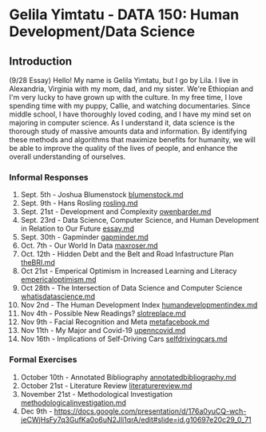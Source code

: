 # Gelila Yimtatu - DATA 150: Human Development/Data Science

## Introduction
(9/28 Essay)
 Hello! My name is Gelila Yimtatu, but I go by Lila. I live in Alexandria, Virginia with my mom, dad, and my sister. We're Ethiopian and I'm very lucky to have grown up with the culture. In my free time, I love spending time with my puppy, Callie, and watching documentaries. Since middle school, I have thoroughly loved coding, and I have my mind set on majoring in computer science.   As I understand it, data science is the thorough study of massive amounts data and information. By identifying these methods and algorithms that maximize benefits for humanity, we will be able to improve the quality of the lives of people, and enhance the overall understanding of ourselves.  
### Informal Responses

1. Sept. 5th - Joshua Blumenstock [blumenstock.md](blumenstock.md)
2. Sept. 9th - Hans Rosling [rosling.md](rosling.md)
4. Sept. 21st - Development and Complexity [owenbarder.md](owenbarder.md)
5. Sept. 23rd - Data Science, Computer Science, and Human Development in Relation to Our Future [essay.md](essay.md)
6. Sept. 30th - Gapminder [gapminder.md](gapminder)
7. Oct. 7th - Our World In Data [maxroser.md](maxroser.md)
8. Oct. 12th - Hidden Debt and the Belt and Road Infastructure Plan [theBRI.md](theBRI.md)
9. Oct 21st - Emperical Optimism in Increased Learning and Literacy [empericaloptimism.md](empericaloptimism.md)
10. Oct 28th - The Intersection of Data Science and Computer Science [whatisdatascience.md](whatisdatascience.md)
11. Nov 2nd - The Human Development Index [humandevelopmentindex.md](humandevelopmentindex.md)
12. Nov 4th - Possible New Readings? [slotreplace.md](slotreplace.md)
13. Nov 9th - Facial Recognition and Meta [metafacebook.md](metafacebook.md)
14. Nov 11th - My Major and Covid-19 [upenncovid.md](upenncovid.md)
15. Nov 16th - Implications of Self-Driving Cars [selfdrivingcars.md](selfdrivingcars.md)

### Formal Exercises

1. October 10th - Annotated Bibliography [annotatedbibliography.md](annotatedbibliography.md)
2. October 21st - Literature Review [literaturereview.md](literaturereview.md)
3. November 21st - Methodological Investigation [methodologicalinvestigation.md](methodologicalinvestigation.md)
4. Dec 9th - https://docs.google.com/presentation/d/176a0yuCQ-wch-jeCWjHsFy7q3GufKa0o6uN2Jli1qrA/edit#slide=id.g10697e20c29_0_71
